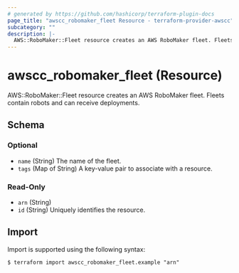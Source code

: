 ```yaml
---
# generated by https://github.com/hashicorp/terraform-plugin-docs
page_title: "awscc_robomaker_fleet Resource - terraform-provider-awscc"
subcategory: ""
description: |-
  AWS::RoboMaker::Fleet resource creates an AWS RoboMaker fleet. Fleets contain robots and can receive deployments.
---
```


# awscc_robomaker_fleet (Resource)

AWS::RoboMaker::Fleet resource creates an AWS RoboMaker fleet. Fleets contain robots and can receive deployments.



<!-- schema generated by tfplugindocs -->
## Schema

### Optional

- `name` (String) The name of the fleet.
- `tags` (Map of String) A key-value pair to associate with a resource.

### Read-Only

- `arn` (String)
- `id` (String) Uniquely identifies the resource.

## Import

Import is supported using the following syntax:

```shell
$ terraform import awscc_robomaker_fleet.example "arn"
```
